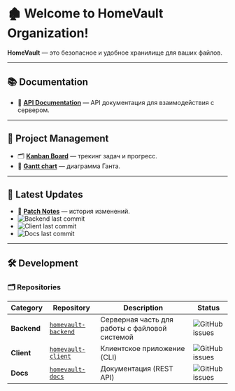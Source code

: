 # 🏚 Welcome to HomeVault Organization!  

**HomeVault** — это безопасное и удобное хранилище для ваших файлов.  

---

## 📚 **Documentation**  
- 📖 [**API Documentation**](https://homevaultnsu.github.io/homevault-docs/) — API документация для взаимодействия с сервером.  

---

## 📌 **Project Management**  
- 🗂 [**Kanban Board**](https://github.com/orgs/HomeVaultNSU/projects/3/views/1) — трекинг задач и прогресс.
- 📅 [**Gantt chart**](https://github.com/orgs/HomeVaultNSU/projects/3/views/4) — диаграмма Ганта.

---

## 🚀 **Latest Updates**  
- 📌 [**Patch Notes**](./PATCH_NOTES.md) — история изменений.
- ![Backend last commit](https://img.shields.io/github/last-commit/HomeVaultNSU/homevault-backend?label=File%20Server%20Last%20Update)    
- ![Client last commit](https://img.shields.io/github/last-commit/HomeVaultNSU/homevault-client?label=Client%20Last%20Update)  
- ![Docs last commit](https://img.shields.io/github/last-commit/HomeVaultNSU/homevault-docs?label=Docs%20Last%20Update)
  
---

## 🛠 **Development**  

### 🗂 **Repositories**  

| **Category**  | **Repository** | **Description** | **Status** |
|--------------|---------------|----------------|------------|
| **Backend**  | [`homevault-backend`](https://github.com/HomeVaultNSU/homevault-backend) | Серверная часть для работы с файловой системой | ![GitHub issues](https://img.shields.io/github/issues/HomeVaultNSU/homevault-backend?label=Issues) |
| **Client**   | [`homevault-client`](https://github.com/HomeVaultNSU/homevault-client) | Клиентское приложение (CLI) | ![GitHub issues](https://img.shields.io/github/issues/HomeVaultNSU/homevault-client?label=Issues) |
| **Docs**     | [`homevault-docs`](https://github.com/HomeVaultNSU/homevault-docs) | Документация (REST API) | ![GitHub issues](https://img.shields.io/github/issues/HomeVaultNSU/homevault-docs?label=Issues) |
